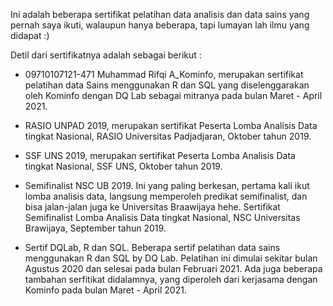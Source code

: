 Ini adalah beberapa sertifikat pelatihan data analisis dan data sains yang pernah saya ikuti, walaupun hanya beberapa, tapi lumayan lah ilmu yang didapat :)

Detil dari sertifikatnya adalah sebagai berikut :

- 09710107121-471 Muhammad Rifqi A_Kominfo, merupakan sertifikat pelatihan data Sains menggunakan R dan SQL yang diselenggarakan oleh Kominfo dengan DQ Lab sebagai mitranya pada bulan Maret - April 2021.

- RASIO UNPAD 2019, merupakan sertifikat Peserta Lomba Analisis Data tingkat Nasional, RASIO Universitas Padjadjaran, Oktober tahun 2019.

- SSF UNS 2019, merupakan sertifikat Peserta Lomba Analisis Data tingkat Nasional, SSF UNS, Oktober tahun 2019.

- Semifinalist NSC UB 2019. Ini yang paling berkesan, pertama kali ikut lomba analisis data, langsung memperoleh predikat semifinalist, dan bisa jalan-jalan juga ke Universitas Braawijaya hehe. Sertifikat Semifinalist Lomba Analisis Data tingkat Nasional, NSC Universitas Brawijaya, September tahun 2019. 

- Sertif DQLab, R dan SQL. Beberapa sertif pelatihan data sains menggunakan R dan SQL by DQ Lab. Pelatihan ini dimulai sekitar bulan Agustus 2020 dan selesai pada bulan Februari 2021. Ada juga beberapa tambahan serfitikat didalamnya, yang diperoleh dari kerjasama dengan Kominfo pada bulan Maret - April 2021.

